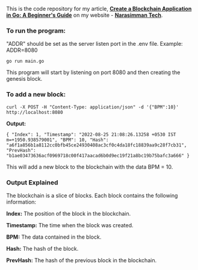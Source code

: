This is the code repository for my article, **[Create a Blockchain Application in Go: A Beginner's Guide](https://narasimmantech.com/create-a-blockchain-application-in-go-a-beginners-guide)** on my website - **[Narasimman Tech](https://narasimmantech.com)**.

### **To run the program:**

"ADDR" should be set as the server listen port in the .env file. Example: ADDR=8080

```
go run main.go
```

This program will start by listening on port 8080 and then creating the genesis block.

### **To add a new block:**

```
curl -X POST -H "Content-Type: application/json" -d '{"BPM":10}' http://localhost:8080
```

**Output:**

``{
  "Index": 1,
  "Timestamp": "2022-08-25 21:08:26.13258 +0530 IST m=+1950.938579001",
  "BPM": 10,
  "Hash": "a6f1a856b1a8112cc0bfb45ce24930408ac3cf0c4da18fc18839aa9c28f7cb31",
  "PrevHash": "b1ae03473636acf0969718c00f417aacad6b0d9ec19f21a8bc19b75bafc3a666"
}``

This will add a new block to the blockchain with the data BPM = 10.

### **Output Explained**

The blockchain is a slice of blocks. Each block contains the following information:

**Index:** The position of the block in the blockchain.

**Timestamp:** The time when the block was created.

**BPM:** The data contained in the block.

**Hash:** The hash of the block.

**PrevHash:** The hash of the previous block in the blockchain.
